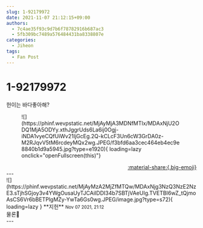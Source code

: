 ```yaml
---
slug: 1-92179972
date: 2021-11-07 21:12:15+09:00
authors:
  - 7c4ae35f93c9d7b6f78782916b687ac3
  - 5fb309bc7489a576484431ba8338807e
categories:
  - Jiheon
tags:
  - Fan Post
---
```


# 1-92179972

<div class="post-container" markdown="1">
<div class="content-container md-sidebar__scrollwrap" markdown="1">

헌이는 바다좋아해?
<figure markdown="1">
![](https://phinf.wevpstatic.net/MjAyMjA3MDNfMTIx/MDAxNjU2ODQ1MjA5ODYy.xthJggrUds6La6ij0Ogj-iNDA1vyeCQfUiWv21IjGcEg.2Q-kCLcF3Un6cW3GrDA0z-M2RJqvV5tM6rcdeyMQx2wg.JPEG/f3bfd6aa3cec464eb4ec9e8840b1d9a5945.jpg?type=e1920){ loading=lazy onclick="openFullscreen(this)"}
</figure>


</div>
</div>

<div style="text-align: right;" markdown="1">
<a href="https://weverse.io/fromis9/fanpost/1-92179972" style="text-align: right;">:material-share:{.big-emoji}</a>
</div>
---

<div class="comments-container md-sidebar__scrollwrap" markdown="1">
<div class="comment" markdown="1">
<div class='id-container' markdown="1">
![](https://phinf.wevpstatic.net/MjAyMzA2MjZfMTQw/MDAxNjg3NzQ3NzE2NzE3.sTjhSGjoy3v4YWgOusaUyTJCAiIDDI34b7SBTjVAeUIg.TVETBI6wZ_tQjmoAsCS6Vr6bBETPlgMZy-YwTa6Gs0wg.JPEG/image.jpg?type=s72){ loading=lazy }
**<span class="artist">지헌</span>** <small>Nov 07 2021, 21:12</small><br>
</div>
<div class='comment-body' markdown="1">
물론🌊
</div>
</div>
</div>
---
